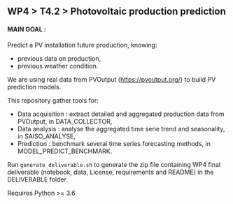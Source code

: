 ## WP4 > T4.2 > Photovoltaic production prediction

#### MAIN GOAL :
Predict a PV installation future production, knowing:
- previous data on production,
- previous weather condition.

We are using real data from PVOutput (https://pvoutput.org/) to build PV prediction models.

This repository gather tools for: 
- Data acquisition : extract detailed and aggregated production data from PVOutput, in DATA_COLLECTOR,
- Data analysis : analyse the aggregated time serie trend and seasonality, in SAISO_ANALYSE,
- Prediction : benchmark several time series forecasting methods, in MODEL_PREDICT_BENCHMARK.

Run `generate_deliverable.sh` to generate the zip file containing WP4 final deliverable 
(notebook, data, License, requirements and README) in the DELIVERABLE folder.

Requires Python >= 3.6
